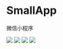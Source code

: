 # SmallApp
微信小程序

![](http://7xnvca.com1.z0.glb.clouddn.com/1.png)
![](http://7xnvca.com1.z0.glb.clouddn.com/2.png)
![](http://7xnvca.com1.z0.glb.clouddn.com/3.png)
![](http://7xnvca.com1.z0.glb.clouddn.com/4.png)
